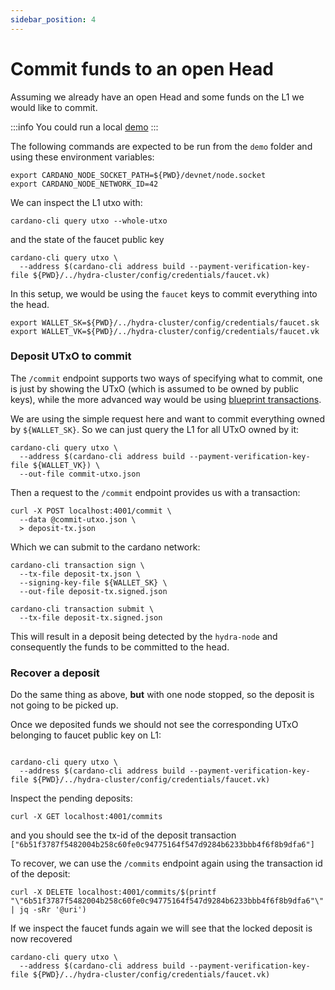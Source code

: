 ```yaml
---
sidebar_position: 4
---
```


# Commit funds to an open Head

Assuming we already have an open Head and some funds on the L1 we would like to commit.


:::info
You could run a local [demo](./../getting-started)
:::

The following commands are expected to be run from the `demo` folder and using these environment variables:

```shell
export CARDANO_NODE_SOCKET_PATH=${PWD}/devnet/node.socket
export CARDANO_NODE_NETWORK_ID=42
```

We can inspect the L1 utxo with:

```shell
cardano-cli query utxo --whole-utxo
```
and the state of the faucet public key

```shell
cardano-cli query utxo \
  --address $(cardano-cli address build --payment-verification-key-file ${PWD}/../hydra-cluster/config/credentials/faucet.vk)
```


In this setup, we would be using the `faucet` keys to commit everything into the head.

```shell
export WALLET_SK=${PWD}/../hydra-cluster/config/credentials/faucet.sk
export WALLET_VK=${PWD}/../hydra-cluster/config/credentials/faucet.vk
```

### Deposit UTxO to commit

The `/commit` endpoint supports two ways of specifying what to commit, one is just by showing the UTxO (which is assumed to be owned by public keys), while the more advanced way would be using [blueprint transactions](./commit-blueprint).

We are using the simple request here and want to commit everything owned by `${WALLET_SK}`. So we can just query the L1 for all UTxO owned by it:
```shell
cardano-cli query utxo \
  --address $(cardano-cli address build --payment-verification-key-file ${WALLET_VK}) \
  --out-file commit-utxo.json
```

Then a request to the `/commit` endpoint provides us with a transaction:

```shell
curl -X POST localhost:4001/commit \
  --data @commit-utxo.json \
  > deposit-tx.json
```

Which we can submit to the cardano network:
```shell
cardano-cli transaction sign \
  --tx-file deposit-tx.json \
  --signing-key-file ${WALLET_SK} \
  --out-file deposit-tx.signed.json

cardano-cli transaction submit \
  --tx-file deposit-tx.signed.json
```

This will result in a deposit being detected by the `hydra-node` and consequently the funds to be committed to the head.

### Recover a deposit

Do the same thing as above, **but** with one node stopped, so the deposit is not going to be picked up.

Once we deposited funds we should not see the corresponding UTxO belonging to faucet public key on L1:

```shell

cardano-cli query utxo \
  --address $(cardano-cli address build --payment-verification-key-file ${PWD}/../hydra-cluster/config/credentials/faucet.vk)
```


Inspect the pending deposits:

```
curl -X GET localhost:4001/commits

```
and you should see the tx-id of the deposit transaction `["6b51f3787f5482004b258c60fe0c94775164f547d9284b6233bbb4f6f8b9dfa6"]`

To recover, we can use the `/commits` endpoint again using the transaction id of the deposit:

```shell
curl -X DELETE localhost:4001/commits/$(printf "\"6b51f3787f5482004b258c60fe0c94775164f547d9284b6233bbb4f6f8b9dfa6"\" | jq -sRr '@uri')
```

If we inspect the faucet funds again we will see that the locked deposit is now recovered

```shell
cardano-cli query utxo \
  --address $(cardano-cli address build --payment-verification-key-file ${PWD}/../hydra-cluster/config/credentials/faucet.vk)
```

